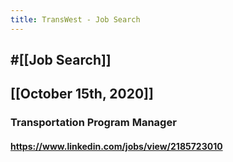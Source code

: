 ```yaml
---
title: TransWest - Job Search
---
```


## #[[Job Search]]

## 

## [[October 15th, 2020]]
### Transportation Program Manager
#### https://www.linkedin.com/jobs/view/2185723010
